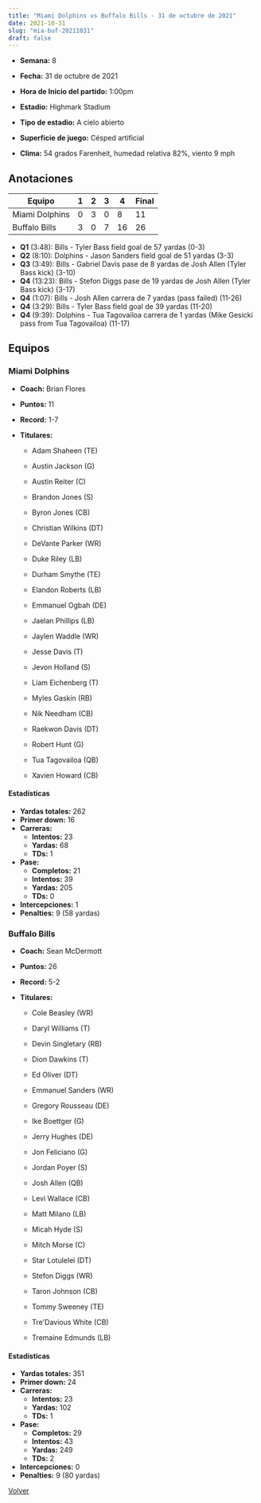 ```yaml
---
title: "Miami Dolphins vs Buffalo Bills - 31 de octubre de 2021"
date: 2021-10-31
slug: "mia-buf-20211031"
draft: false
---
```


* **Semana:** 8
* **Fecha:** 31 de octubre de 2021

* **Hora de Inicio del partido:** 1:00pm
* **Estadio:** Highmark Stadium
* **Tipo de estadio:** A cielo abierto
* **Superficie de juego:** Césped artificial
* **Clima:** 54 grados Farenheit, humedad relativa 82%, viento 9 mph





## Anotaciones
| Equipo | 1 | 2 | 3 | 4 | Final |
|--------|---|---|---|---|-------|
| Miami Dolphins  | 0 | 3 | 0 | 8  | 11 |
| Buffalo Bills  | 3 | 0 | 7 | 16  | 26 |
* **Q1** (3:48): Bills - Tyler Bass field goal de 57 yardas (0-3)
* **Q2** (8:10): Dolphins - Jason Sanders field goal de 51 yardas (3-3)
* **Q3** (3:49): Bills - Gabriel Davis pase de 8 yardas de Josh Allen (Tyler Bass kick) (3-10)
* **Q4** (13:23): Bills - Stefon Diggs pase de 19 yardas de Josh Allen (Tyler Bass kick) (3-17)
* **Q4** (1:07): Bills - Josh Allen carrera de 7 yardas (pass failed) (11-26)
* **Q4** (3:29): Bills - Tyler Bass field goal de 39 yardas (11-20)
* **Q4** (9:39): Dolphins - Tua Tagovailoa carrera de 1 yardas (Mike Gesicki pass from Tua Tagovailoa) (11-17)


## Equipos


### Miami Dolphins
* **Coach:** Brian Flores
* **Puntos:** 11
* **Record:** 1-7
* **Titulares:** 

  * Adam Shaheen (TE) 

  * Austin Jackson (G) 

  * Austin Reiter (C) 

  * Brandon Jones (S) 

  * Byron Jones (CB) 

  * Christian Wilkins (DT) 

  * DeVante Parker (WR) 

  * Duke Riley (LB) 

  * Durham Smythe (TE) 

  * Elandon Roberts (LB) 

  * Emmanuel Ogbah (DE) 

  * Jaelan Phillips (LB) 

  * Jaylen Waddle (WR) 

  * Jesse Davis (T) 

  * Jevon Holland (S) 

  * Liam Eichenberg (T) 

  * Myles Gaskin (RB) 

  * Nik Needham (CB) 

  * Raekwon Davis (DT) 

  * Robert Hunt (G) 

  * Tua Tagovailoa (QB) 

  * Xavien Howard (CB) 

#### Estadísticas
* **Yardas totales:** 262
* **Primer down:** 16
* **Carreras:**
  * **Intentos:** 23
  * **Yardas:** 68
  * **TDs:** 1
* **Pase:**
  * **Completos:** 21
  * **Intentos:** 39
  * **Yardas:** 205
  * **TDs:** 0
* **Intercepciones:** 1
* **Penalties:** 9 (58 yardas)

### Buffalo Bills
* **Coach:** Sean McDermott
* **Puntos:** 26
* **Record:** 5-2
* **Titulares:** 

  * Cole Beasley (WR) 

  * Daryl Williams (T) 

  * Devin Singletary (RB) 

  * Dion Dawkins (T) 

  * Ed Oliver (DT) 

  * Emmanuel Sanders (WR) 

  * Gregory Rousseau (DE) 

  * Ike Boettger (G) 

  * Jerry Hughes (DE) 

  * Jon Feliciano (G) 

  * Jordan Poyer (S) 

  * Josh Allen (QB) 

  * Levi Wallace (CB) 

  * Matt Milano (LB) 

  * Micah Hyde (S) 

  * Mitch Morse (C) 

  * Star Lotulelei (DT) 

  * Stefon Diggs (WR) 

  * Taron Johnson (CB) 

  * Tommy Sweeney (TE) 

  * Tre'Davious White (CB) 

  * Tremaine Edmunds (LB) 

#### Estadísticas
* **Yardas totales:** 351
* **Primer down:** 24
* **Carreras:**
  * **Intentos:** 23
  * **Yardas:** 102
  * **TDs:** 1
* **Pase:**
  * **Completos:** 29
  * **Intentos:** 43
  * **Yardas:** 249
  * **TDs:** 2
* **Intercepciones:** 0
* **Penalties:** 9 (80 yardas)


[Volver](/historia/2021)

